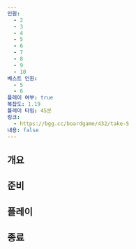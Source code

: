```yaml
---
인원:
  - 2
  - 3
  - 4
  - 5
  - 6
  - 7
  - 8
  - 9
  - 10
베스트 인원:
  - 5
  - 6
플레이 여부: true
복잡도: 1.19
플레이 타임: 45분
링크:
  - https://bgg.cc/boardgame/432/take-5
내용: false
---
```

## 개요
## 준비
## 플레이
## 종료